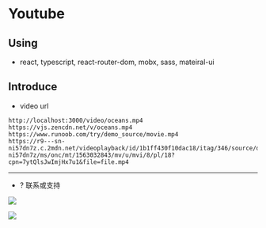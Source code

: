 # Youtube

## Using
* react, typescript, react-router-dom, mobx, sass, mateiral-ui

## Introduce
* video url
```
http://localhost:3000/video/oceans.mp4
https://vjs.zencdn.net/v/oceans.mp4
https://www.runoob.com/try/demo_source/movie.mp4
https://r9---sn-ni57dn7z.c.2mdn.net/videoplayback/id/1b1ff430f10dac18/itag/346/source/doubleclick_dmm/ctier/L/acao/yes/ip/0.0.0.0/ipbits/0/expire/3705611993/sparams/acao,ctier,expire,id,ip,ipbits,itag,mip,mm,mn,ms,mv,mvi,pl,source/signature/09EF92EF0E88FB974D6A2A82DA1C263C452146E4.7002F3060F04FE4E740142E1A21A765B668848C0/key/cms1/cms_redirect/yes/mip/118.31.4.6/mm/42/mn/sn-ni57dn7z/ms/onc/mt/1563032843/mv/u/mvi/8/pl/18?cpn=7ytQlsJwImjHx7u1&file=file.mp4
```

-----

* ? 联系或支持

![](http://ww1.sinaimg.cn/large/006tNc79gy1g5j24dxzbvj30kw0r2773.jpg)

![](http://ww4.sinaimg.cn/large/006tNc79gy1g5j225hzkhj30u00u00vg.jpg)
